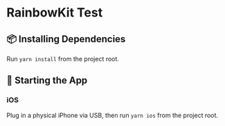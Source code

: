 # RainbowKit Test

## :package: Installing Dependencies

Run `yarn install` from the project root.

## :rocket: Starting the App

### iOS

Plug in a physical iPhone via USB, then run `yarn ios` from the project root.
